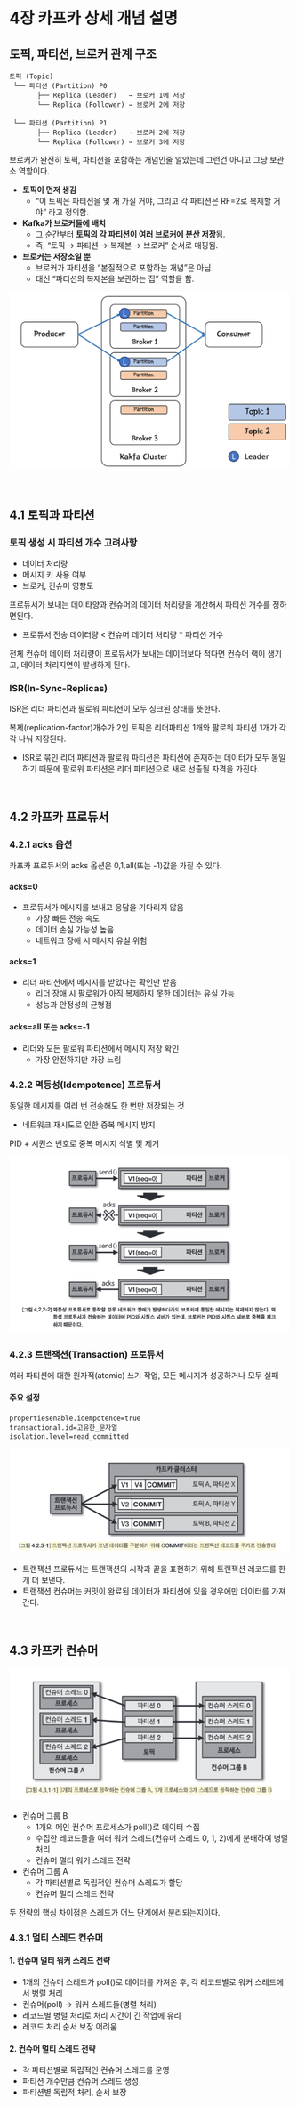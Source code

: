 # 4장 카프카 상세 개념 설명

## 토픽, 파티션, 브로커 관계 구조

```
토픽 (Topic)
 └── 파티션 (Partition) P0
       ├── Replica (Leader)   → 브로커 1에 저장
       └── Replica (Follower) → 브로커 2에 저장

 └── 파티션 (Partition) P1
       ├── Replica (Leader)   → 브로커 2에 저장
       └── Replica (Follower) → 브로커 3에 저장
```

브로커가 완전히 토픽, 파티션을 포함하는 개념인줄 알았는데 그런건 아니고 그냥 보관소 역할이다.

- **토픽이 먼저 생김**
  - “이 토픽은 파티션을 몇 개 가질 거야, 그리고 각 파티션은 RF=2로 복제할 거야” 라고 정의함.
- **Kafka가 브로커들에 배치**
  - 그 순간부터 **토픽의 각 파티션이 여러 브로커에 분산 저장**됨.
  - 즉, “토픽 → 파티션 → 복제본 → 브로커” 순서로 매핑됨.
- **브로커는 저장소일 뿐**
  - 브로커가 파티션을 “본질적으로 포함하는 개념”은 아님.
  - 대신 “파티션의 복제본을 보관하는 집” 역할을 함.

![img.png](images/chapter4/img4.png)

<br>

## 4.1 토픽과 파티션

### 토픽 생성 시 파티션 개수 고려사항
- 데이터 처리량
- 메시지 키 사용 여부
- 브로커, 컨슈머 영향도

프로듀서가 보내는 데이타양과 컨슈머의 데이터 처리량을 계산해서 파티션 개수를 정하면된다.

- 프로듀서 전송 데이터량 < 컨슈머 데이터 처리량 * 파티션 개수

전체 컨슈머 데이터 처리량이 프로듀서가 보내는 데이터보다 적다면 컨슈머 랙이 생기고, 데이터 처리지연이 발생하게 된다.

### ISR(In-Sync-Replicas)

ISR은 리더 파티션과 팔로워 파티션이 모두 싱크된 상태를 뜻한다.

복제(replication-factor)개수가 2인 토픽은 리더파티션 1개와 팔로워 파티션 1개가 각각 나눠 저장된다.

- ISR로 묶인 리더 파티션과 팔로워 파티션은 파티션에 존재하는 데이터가 모두 동일하기 때문에 팔로워 파티션은 리더 파티션으로 새로 선출될 자격을 가진다.

<br>

## 4.2 카프카 프로듀서

### 4.2.1 acks 옵션

카프카 프로듀서의 acks 옵션은 0,1,all(또는 -1)값을 가질 수 있다.

#### acks=0

- 프로듀서가 메시지를 보내고 응답을 기다리지 않음
  - 가장 빠른 전송 속도
  - 데이터 손실 가능성 높음
  - 네트워크 장애 시 메시지 유실 위험

#### acks=1

- 리더 파티션에서 메시지를 받았다는 확인만 받음
  - 리더 장애 시 팔로워가 아직 복제하지 못한 데이터는 유실 가능
  - 성능과 안정성의 균형점

#### acks=all 또는 acks=-1

- 리더와 모든 팔로워 파티션에서 메시지 저장 확인
  - 가장 안전하지만 가장 느림


### 4.2.2 멱등성(Idempotence) 프로듀서

동일한 메시지를 여러 번 전송해도 한 번만 저장되는 것
- 네트워크 재시도로 인한 중복 메시지 방지

PID + 시퀀스 번호로 중복 메시지 식별 및 제거

![img.png](images/chapter4/img1.png)


### 4.2.3 트랜잭션(Transaction) 프로듀서

여러 파티션에 대한 원자적(atomic) 쓰기 작업, 모든 메시지가 성공하거나 모두 실패

#### 주요 설정
```shell
propertiesenable.idempotence=true
transactional.id=고유한_문자열
isolation.level=read_committed
```


![img.png](images/chapter4/img2.png)

- 트랜잭션 프로듀서는 트랜잭션의 시작과 끝을 표현하기 위해 트랜잭션 레코드를 한개 더 보낸다.
- 트랜잭션 컨슈머는 커밋이 완료된 데이터가 파티션에 있을 경우에만 데이터를 가져간다.


<br>

## 4.3 카프카 컨슈머

![img.png](images/chapter4/img3.png)

- 컨슈머 그룹 B
  - 1개의 메인 컨슈머 프로세스가 poll()로 데이터 수집
  - 수집한 레코드들을 여러 워커 스레드(컨슈머 스레드 0, 1, 2)에게 분배하여 병렬 처리
  - 컨슈머 멀티 워커 스레드 전략
- 컨슈머 그룹 A
  - 각 파티션별로 독립적인 컨슈머 스레드가 할당
  - 컨슈머 멀티 스레드 전략

두 전략의 핵심 차이점은 스레드가 어느 단계에서 분리되는지이다.

### 4.3.1 멀티 스레드 컨슈머

#### 1. 컨슈머 멀티 워커 스레드 전략

- 1개의 컨슈머 스레드가 poll()로 데이터를 가져온 후, 각 레코드별로 워커 스레드에서 병렬 처리
- 컨슈머(poll) → 워커 스레드들(병렬 처리)
- 레코드별 병렬 처리로 처리 시간이 긴 작업에 유리
- 레코드 처리 순서 보장 어려움


#### 2. 컨슈머 멀티 스레드 전략

- 각 파티션별로 독립적인 컨슈머 스레드를 운영
- 파티션 개수만큼 컨슈머 스레드 생성
- 파티션별 독립적 처리, 순서 보장





